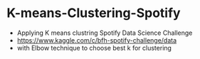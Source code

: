 # K-means-Clustering-Spotify
- Applying K means clustring Spotify Data Science Challenge 
- https://www.kaggle.com/c/bfh-spotify-challenge/data
- with Elbow technique to choose best k for clustering
